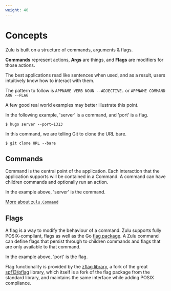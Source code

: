 ```yaml
---
weight: 40
---
```


# Concepts

Zulu is built on a structure of commands, arguments & flags.

**Commands** represent actions, **Args** are things, and **Flags** are modifiers for those actions.

The best applications read like sentences when used, and as a result, users
intuitively know how to interact with them.

The pattern to follow is
`APPNAME VERB NOUN --ADJECTIVE.`
or
`APPNAME COMMAND ARG --FLAG`

A few good real world examples may better illustrate this point.

In the following example, 'server' is a command, and 'port' is a flag.

```shell
$ hugo server --port=1313
```

In this command, we are telling Git to clone the URL bare.

```shell
$ git clone URL --bare
```

## Commands

Command is the central point of the application. Each interaction that
the application supports will be contained in a Command. A command can
have children commands and optionally run an action.

In the example above, 'server' is the command.

[More about `zulu.Command`](https://pkg.go.dev/github.com/gowarden/zulu#Command)

## Flags

A flag is a way to modify the behaviour of a command. Zulu supports
fully POSIX-compliant, flags as well as the Go [flag package](https://golang.org/pkg/flag/).
A Zulu command can define flags that persist through to children commands
and flags that are only available to that command.

In the example above, 'port' is the flag.

Flag functionality is provided by the [zflag
library](https://github.com/gowarden/zflag), a fork of the great [spf13/pflag](https://github.com/spf13/pflag)
library, which itself is a fork of the flag package from the standard library, and maintains the same interface while adding POSIX compliance.
